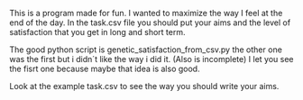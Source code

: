 This is a program made for fun.
I wanted to maximize the way I feel at the end of the day.
In the task.csv file you should put your aims and the level
of satisfaction that you get in long and short term.

The good python script is genetic_satisfaction_from_csv.py
the other one was the first but i didn´t like the way i did it. (Also is incomplete)
I let you see the fisrt one because maybe that idea is also good.

Look at the example task.csv to see the way you should write your aims.